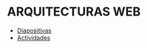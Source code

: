 # ARQUITECTURAS WEB

- [Diapositivas](http://jamj2000.github.io/despliegueaplicacionesweb/1/diapositivas)
- [Actividades](http://jamj2000.github.io/despliegueaplicacionesweb/1/actividades)


